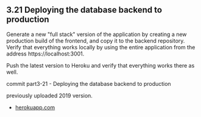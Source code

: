 ## 3.21 Deploying the database backend to production

Generate a new "full stack" version of the application by creating a new production build of the frontend, and copy it to the backend repository. Verify that everything works locally by using the entire application from the address https://localhost:3001.

Push the latest version to Heroku and verify that everything works there as well.

commit part3-21 - Deploying the database backend to production

previously uploaded 2019 version.
- [herokuapp.com][url1]

[url1]: https://shielded-thicket-14811.herokuapp.com/
